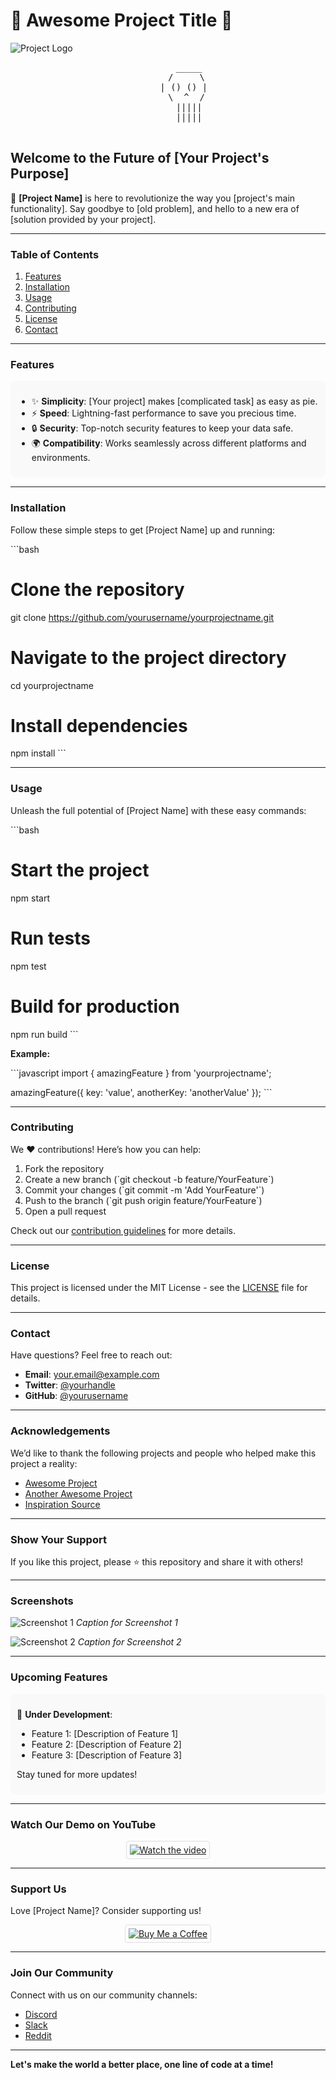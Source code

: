 
# 🚀 **Awesome Project Title** 🚀

![Project Logo](https://placekitten.com/600/200)

<div style="text-align: center;">
  <pre>
        _____
       /     \
      | () () |
       \  ^  /
        |||||
        |||||
  </pre>
</div>

## **Welcome to the Future of [Your Project's Purpose]**

🌟 **[Project Name]** is here to revolutionize the way you [project's main functionality]. Say goodbye to [old problem], and hello to a new era of [solution provided by your project].

---

### **Table of Contents**

1. [Features](#features)
2. [Installation](#installation)
3. [Usage](#usage)
4. [Contributing](#contributing)
5. [License](#license)
6. [Contact](#contact)

---

### **Features**

<div style="background-color: #f9f9f9; padding: 10px; border-radius: 8px;">
  <ul>
    <li>✨ <b>Simplicity</b>: [Your project] makes [complicated task] as easy as pie.</li>
    <li>⚡ <b>Speed</b>: Lightning-fast performance to save you precious time.</li>
    <li>🔒 <b>Security</b>: Top-notch security features to keep your data safe.</li>
    <li>🌍 <b>Compatibility</b>: Works seamlessly across different platforms and environments.</li>
  </ul>
</div>

---

### **Installation**

Follow these simple steps to get [Project Name] up and running:

\`\`\`bash
# Clone the repository
git clone https://github.com/yourusername/yourprojectname.git

# Navigate to the project directory
cd yourprojectname

# Install dependencies
npm install
\`\`\`

---

### **Usage**

Unleash the full potential of [Project Name] with these easy commands:

\`\`\`bash
# Start the project
npm start

# Run tests
npm test

# Build for production
npm run build
\`\`\`

**Example:**

\`\`\`javascript
import { amazingFeature } from 'yourprojectname';

amazingFeature({
  key: 'value',
  anotherKey: 'anotherValue'
});
\`\`\`

---

### **Contributing**

We ❤️ contributions! Here’s how you can help:

1. Fork the repository
2. Create a new branch (\`git checkout -b feature/YourFeature\`)
3. Commit your changes (\`git commit -m 'Add YourFeature'\`)
4. Push to the branch (\`git push origin feature/YourFeature\`)
5. Open a pull request

Check out our [contribution guidelines](CONTRIBUTING.md) for more details.

---

### **License**

This project is licensed under the MIT License - see the [LICENSE](LICENSE) file for details.

---

### **Contact**

Have questions? Feel free to reach out:

- **Email**: [your.email@example.com](mailto:your.email@example.com)
- **Twitter**: [@yourhandle](https://twitter.com/yourhandle)
- **GitHub**: [@yourusername](https://github.com/yourusername)

---

### **Acknowledgements**

We’d like to thank the following projects and people who helped make this project a reality:

- [Awesome Project](https://github.com/awesome/project)
- [Another Awesome Project](https://github.com/another/awesome)
- [Inspiration Source](https://inspiration.example.com)

---

### **Show Your Support**

If you like this project, please ⭐️ this repository and share it with others!

---

### **Screenshots**

![Screenshot 1](https://placekitten.com/800/400)
*Caption for Screenshot 1*

![Screenshot 2](https://placekitten.com/800/400)
*Caption for Screenshot 2*

---

### **Upcoming Features**

<div style="background-color: #f9f9f9; padding: 10px; border-radius: 8px;">
  <p>🚧 <b>Under Development</b>:</p>
  <ul>
    <li>Feature 1: [Description of Feature 1]</li>
    <li>Feature 2: [Description of Feature 2]</li>
    <li>Feature 3: [Description of Feature 3]</li>
  </ul>
  <p>Stay tuned for more updates!</p>
</div>

---

### **Watch Our Demo on YouTube**

<div style="text-align: center;">
  <a href="https://www.youtube.com/watch?v=yourvideoid">
    <img src="https://img.youtube.com/vi/yourvideoid/maxresdefault.jpg" alt="Watch the video" style="max-width: 100%; border: 1px solid #ddd; border-radius: 4px; padding: 5px;">
  </a>
</div>

---

### **Support Us**

Love [Project Name]? Consider supporting us!

<div style="text-align: center;">
  <a href="https://www.buymeacoffee.com/yourusername">
    <img src="https://www.buymeacoffee.com/assets/img/custom_images/orange_img.png" alt="Buy Me a Coffee" style="max-width: 100%; border: 1px solid #ddd; border-radius: 4px; padding: 5px;">
  </a>
</div>

---

### **Join Our Community**

Connect with us on our community channels:

- [Discord](https://discord.gg/yourinvite)
- [Slack](https://slack.com/yourworkspace)
- [Reddit](https://www.reddit.com/r/yourproject)

---

**Let's make the world a better place, one line of code at a time!**
